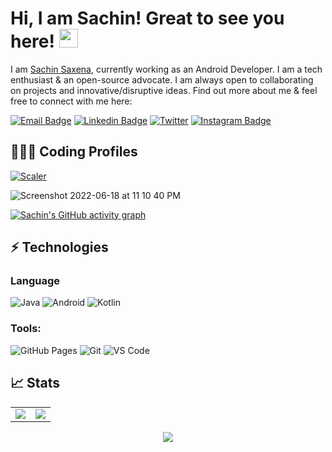 # Hi, I am Sachin! Great to see you here! <img src="https://user-images.githubusercontent.com/22069181/174463920-4f087381-4a7c-4542-b866-5efbbbde62e7.gif" width="30px" height="30px">

I am [Sachin Saxena](http://saxenasachin.github.io/), currently working as an Android Developer. I am a tech enthusiast & an open-source advocate. I am always open to collaborating on projects and innovative/disruptive ideas. Find out more about me & feel free to connect with me here:

[![Email Badge](https://img.shields.io/badge/-Email-c14438?style=flat-square&logo=Gmail&logoColor=white&link=mailto:sachin.saxena1790@gmail.com)](mailto:sachin.saxena1790@gmail.com)
[![Linkedin Badge](https://img.shields.io/badge/-LinkedIn-blue?style=flat-square&logo=Linkedin&logoColor=white&link=https://www.linkedin.com/in/sachin1790/)](https://www.linkedin.com/in/sachin1790/)
[![Twitter](https://img.shields.io/badge/Twitter-1DA1F2?style=flat-square&logo=twitter&logoColor=white)](https://twitter.com/saxenakrsachin)
[![Instagram Badge](https://img.shields.io/badge/-Instagram-purple?style=flat-square&logo=instagram&logoColor=white&link=https://www.instagram.com/saxenakrsachin//)](https://www.instagram.com/saxenakrsachin/)

## 👨🏻‍💻 Coding Profiles

[![Scaler](https://img.shields.io/badge/-Scaler-16a2ff?style=flat-square&logo=Scaler&logoColor=white)](https://www.scaler.com/academy/profile/f21895cfb0ee/)

![Screenshot 2022-06-18 at 11 10 40 PM](https://user-images.githubusercontent.com/22069181/174450312-da00bc97-7332-4c9f-b3a5-7cced1b2e90b.png)

[![Sachin's GitHub activity graph](https://activity-graph.herokuapp.com/graph?username=saxenasachin&theme=xcode)](https://github.com/saxenasachin)

## ⚡ Technologies

### Language

![Java](https://img.shields.io/badge/-java-E34A86?style=flat-square&logo=java)
![Android](https://img.shields.io/badge/-Android-black?style=flat-square&logo=Android)
![Kotlin](https://img.shields.io/badge/-Kotlin-00599C?style=flat-square&logo=kotlin)

### Tools:

![GitHub Pages](https://img.shields.io/badge/GitHub%20Pages-%23327FC7.svg?logo=github&style=flat-square&logoColor=white)
![Git](https://img.shields.io/badge/-Git-black?style=flat-square&logo=git)
![VS Code](https://img.shields.io/badge/-VS%20Code-007ACC?style=flat-square&logo=visual-studio-code)

## 📈 Stats

<table>
    <tr>
        <td>
            <img src="https://github-readme-stats.vercel.app/api?username=saxenasachin&include_all_commits=true&count_private=true&show_icons=true&line_height=20&theme=tokyonight"/>
        <td><img src="https://github-readme-stats.vercel.app/api/top-langs?username=saxenasachin&show_icons=true&locale=en&layout=compact&theme=tokyonight" />
        </td>
    </tr>
</table>
<p align="center">
    <img align="center" src="https://github-readme-streak-stats.herokuapp.com/?user=saxenasachin&theme=tokyonight" />
</p>

